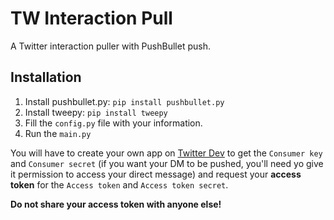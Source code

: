 TW Interaction Pull
===================
A Twitter interaction puller with PushBullet push.

## Installation
1. Install pushbullet.py: `pip install pushbullet.py`
2. Install tweepy: `pip install tweepy`
3. Fill the `config.py` file with your information.
4. Run the `main.py`

You will have to create your own app on [Twitter Dev](https://dev.twitter.com) to get the `Consumer key` and `Consumer secret` (if you want your DM to be pushed, you'll need yo give it permission to access your direct message) and request your **access token** for the `Access token` and `Access token secret`.

**Do not share your access token with anyone else!**
